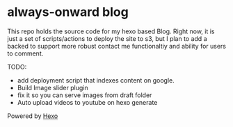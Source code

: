 # always-onward blog

This repo holds the source code for my hexo based Blog. Right now, it is just a set of scripts/actions to deploy the site to s3,
but I plan to add a backed to support more robust contact me functionaltiy and ability for users to comment.

TODO:
- add deployment script that indexes content on google.
- Build Image slider plugin
- fix it so you can serve images from draft folder
- Auto upload videos to youtube on hexo generate

Powered by [Hexo](https://hexo.io/docs/)
